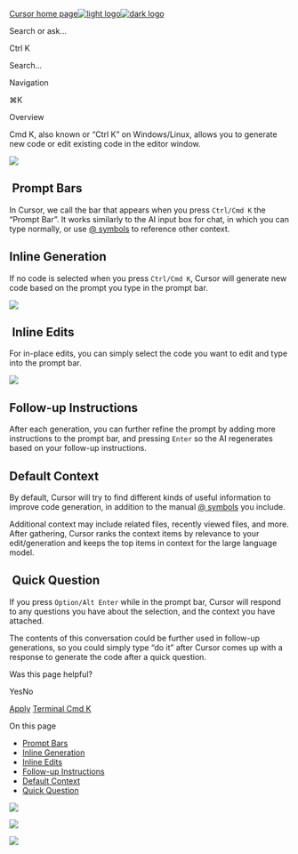 [Cursor home page![light logo](https://mintlify.s3.us-west-1.amazonaws.com/cursor/images/logo/app-logo.svg)![dark logo](https://mintlify.s3.us-west-1.amazonaws.com/cursor/images/logo/app-logo.svg)](https://docs.cursor.com/)

Search or ask...

Ctrl K

Search...

Navigation

⌘K

Overview

Cmd K, also known or “Ctrl K” on Windows/Linux, allows you to generate new code or edit existing code in the editor window.

![](https://mintlify.s3.us-west-1.amazonaws.com/cursor/images/cmdk/regular.png)

## [​](https://docs.cursor.com/cmdk/overview\#prompt-bars)  Prompt Bars

In Cursor, we call the bar that appears when you press `Ctrl/Cmd K` the “Prompt Bar”. It works similarly to the AI input box for chat, in
which you can type normally, or use [@ symbols](https://docs.cursor.com/cmdk/context/@-symbols) to reference other context.

## [​](https://docs.cursor.com/cmdk/overview\#inline-generation)  Inline Generation

If no code is selected when you press `Ctrl/Cmd K`, Cursor will generate new code based on the prompt you type in the prompt bar.

![](https://mintlify.s3.us-west-1.amazonaws.com/cursor/images/cmdk/generate.png)

## [​](https://docs.cursor.com/cmdk/overview\#inline-edits)  Inline Edits

For in-place edits, you can simply select the code you want to edit and type into the prompt bar.

![](https://mintlify.s3.us-west-1.amazonaws.com/cursor/images/cmdk/edit.png)

## [​](https://docs.cursor.com/cmdk/overview\#follow-up-instructions)  Follow-up Instructions

After each generation, you can further refine the prompt by adding more instructions to the prompt bar, and pressing `Enter` so the AI regenerates based on your follow-up instructions.

## [​](https://docs.cursor.com/cmdk/overview\#default-context)  Default Context

By default, Cursor will try to find different kinds of useful information to improve code generation, in addition to the manual [@ symbols](https://docs.cursor.com/context/@-symbols/@-files) you include.

Additional context may include related files, recently viewed files, and more. After gathering, Cursor ranks the context items by relevance to your edit/generation
and keeps the top items in context for the large language model.

## [​](https://docs.cursor.com/cmdk/overview\#quick-question)  Quick Question

If you press `Option/Alt Enter` while in the prompt bar, Cursor will respond to any questions you have about the selection, and the context you have attached.

The contents of this conversation could be further used in follow-up generations, so you could simply type “do it” after Cursor comes up with a response to generate the code after a quick question.

Was this page helpful?

YesNo

[Apply](https://docs.cursor.com/chat/apply) [Terminal Cmd K](https://docs.cursor.com/cmdk/terminal-cmdk)

On this page

- [Prompt Bars](https://docs.cursor.com/cmdk/overview#prompt-bars)
- [Inline Generation](https://docs.cursor.com/cmdk/overview#inline-generation)
- [Inline Edits](https://docs.cursor.com/cmdk/overview#inline-edits)
- [Follow-up Instructions](https://docs.cursor.com/cmdk/overview#follow-up-instructions)
- [Default Context](https://docs.cursor.com/cmdk/overview#default-context)
- [Quick Question](https://docs.cursor.com/cmdk/overview#quick-question)

![](https://docs.cursor.com/cmdk/overview)

![](https://docs.cursor.com/cmdk/overview)

![](https://docs.cursor.com/cmdk/overview)